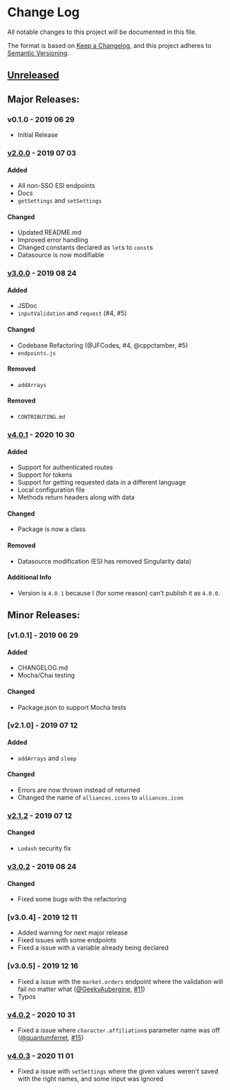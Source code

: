 # Change Log
All notable changes to this project will be documented in this file.

The format is based on [Keep a Changelog](https://keepachangelog.com/en/1.0.0/),
and this project adheres to [Semantic Versioning](https://semver.org/spec/v2.0.0.html).

## [Unreleased]
<!-- #### Added -->
<!-- #### Changed -->
<!-- #### Removed -->

## Major Releases:
### v0.1.0 - 2019 06 29
- Initial Release

### [v2.0.0] - 2019 07 03
#### Added
- All non-SSO ESI endpoints
- Docs
- `getSettings` and `setSettings`
#### Changed
- Updated README.md
- Improved error handling
- Changed constants declared as `let`s to `const`s
- Datasource is now modifiable

### [v3.0.0] - 2019 08 24
#### Added
- JSDoc
- `inputValidation` and `request` (#4, #5)
#### Changed
- Codebase Refactoring (@JFCodes, #4, @cppctamber, #5)
- `endpoints.js`
#### Removed
- `addArrays`

#### Removed
- `CONTRIBUTING.md`

### [v4.0.1] - 2020 10 30
#### Added
- Support for authenticated routes
- Support for tokens
- Support for getting requested data in a different language
- Local configuration file
- Methods return headers along with data
#### Changed
- Package is now a class
#### Removed
- Datasource modification (ESI has removed Singularity data)
#### Additional Info
- Version is `4.0.1` because I (for some reason) can't publish it as `4.0.0`.

## Minor Releases:
### [v1.0.1] - 2019 06 29
#### Added
- CHANGELOG.md
- Mocha/Chai testing
#### Changed
- Package.json to support Mocha tests

### [v2.1.0] - 2019 07 12
#### Added
- `addArrays` and `sleep`
#### Changed
- Errors are now thrown instead of returned
- Changed the name of `alliances.icons` to `alliances.icon`

### [v2.1.2] - 2019 07 12
#### Changed
- `Lodash` security fix

### [v3.0.2] - 2019 08 24
#### Changed
- Fixed some bugs with the refactoring

### [v3.0.4] - 2019 12 11
- Added warning for next major release
- Fixed issues with some endpoints
- Fixed a issue with a variable already being declared

### [v3.0.5] - 2019 12 16
- Fixed a issue with the `market.orders` endpoint where the validation will fail no matter what ([@GeekyAubergine](https://github.com/GeekyAubergine), [#11](https://github.com/GingkathFox/esiJS/pull/11))
- Typos

### [v4.0.2] - 2020 10 31
- Fixed a issue where `character.affiliation`s parameter name was off ([@quantumferret](https://github.com/quantumferret), [#15](https://github.com/GingkathFox/esiJS/pull/15))

### [v4.0.3] - 2020 11 01
- Fixed a issue with `setSettings` where the given values weren't saved with the right names, and some input was ignored

<!-- LINKS -->
<!-- RELEASES -->
[Unreleased]: https://github.com/GingkathFox/esiJS/compare/v0.1.1...dev
[v0.1.1]: https://github.com/GingkathFox/esiJS/compare/v0.1.0...v0.1.1
[v2.0.0]: https://github.com/GingkathFox/esiJS/compare/v0.1.1...v2.0.0
[v2.1.2]: https://github.com/GingkathFox/esiJS/compare/v2.0.0...v2.1.2
[v3.0.0]: https://github.com/GingkathFox/esiJS/compare/v2.1.2...v3.0.0
[v3.0.2]: https://github.com/GingkathFox/esiJS/compare/v3.0.0...v3.0.2
[v4.0.1]: https://github.com/GingkathFox/esiJS/compare/v3.0.2...v4.0.1
[v4.0.2]: https://github.com/GingkathFox/esiJS/compare/v4.0.1...v4.0.2
[v4.0.3]: https://github.com/GingkathFox/esiJS/compare/v4.0.2...v4.0.3
<!-- ISSUES -->